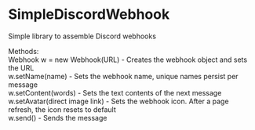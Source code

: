 # SimpleDiscordWebhook
Simple library to assemble Discord webhooks  
  
Methods:  
	Webhook w = new Webhook(URL)	- Creates the webhook object and sets the URL  
	w.setName(name)					- Sets the webhook name, unique names persist per message  
	w.setContent(words)				- Sets the text contents of the next message  
	w.setAvatar(direct image link)	- Sets the webhook icon. After a page refresh, the icon resets to default  
	w.send()						- Sends the message
